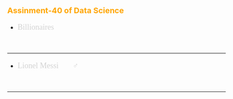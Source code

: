 <p style="color: orange; font-weight: bold; font-size: 18px">Assinment-40 of Data Science</p>

- <p style="color: lightgray; font-size: 18px; font-family: Tahoma">Billionaires</p>
![]()
![]()

---
- <p style="color: lightgray; font-size: 18px; font-family: Tahoma">Lionel Messi 🏃🏻‍♂️</p>

![]()
![]()
![]()

---
